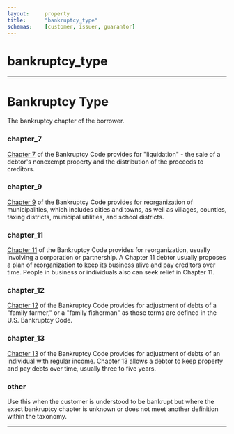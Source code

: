```yaml
---
layout:		property
title:		"bankruptcy_type"
schemas:	[customer, issuer, guarantor]
---
```


# bankruptcy_type

---

# Bankruptcy Type
The bankruptcy chapter of the borrower.

### chapter_7
[Chapter 7][chapter_7] of the Bankruptcy Code provides for "liquidation" - the sale of a debtor's nonexempt property and the distribution of the proceeds to creditors.

### chapter_9
[Chapter 9][chapter_9] of the Bankruptcy Code provides for reorganization of municipalities, which includes cities and towns, as well as villages, counties, taxing districts, municipal utilities, and school districts.

### chapter_11
[Chapter 11][chapter_11] of the Bankruptcy Code provides for reorganization, usually involving a corporation or partnership. A Chapter 11 debtor usually proposes a plan of reorganization to keep its business alive and pay creditors over time. People in business or individuals also can seek relief in Chapter 11.

### chapter_12
[Chapter 12][chapter_12] of the Bankruptcy Code provides for adjustment of debts of a "family farmer," or a "family fisherman" as those terms are defined in the U.S. Bankruptcy Code.

### chapter_13
[Chapter 13][chapter_13] of the Bankruptcy Code provides for adjustment of debts of an individual with regular income. Chapter 13 allows a debtor to keep property and pay debts over time, usually three to five years.

### other
Use this when the customer is understood to be bankrupt but where the exact bankruptcy chapter is unknown or does not meet another definition within the taxonomy. 


---

[chapter_7]: https://www.uscourts.gov/court-programs/bankruptcy/bankruptcy-basics/chapter-7-bankruptcy-basics
[chapter_9]: https://www.uscourts.gov/court-programs/bankruptcy/bankruptcy-basics/chapter-9-bankruptcy-basics
[chapter_11]: https://www.uscourts.gov/court-programs/bankruptcy/bankruptcy-basics/chapter-11-bankruptcy-basics
[chapter_12]: https://www.uscourts.gov/court-programs/bankruptcy/bankruptcy-basics/chapter-12-bankruptcy-basics
[chapter_13]: https://www.uscourts.gov/court-programs/bankruptcy/bankruptcy-basics/chapter-13-bankruptcy-basics